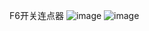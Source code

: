 F6开关连点器
![image](https://github.com/MikasaCat/-mouse-clicker/assets/89540791/a6e958a4-479a-4964-9106-d293afa5dc9a)
![image](https://github.com/MikasaCat/-mouse-clicker/assets/89540791/b6e6b571-4d2c-4ff0-baab-9b3b450c1398)
